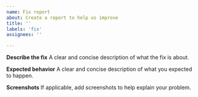 ```yaml
---
name: Fix report
about: Create a report to help us improve
title: ''
labels: 'fix'
assignees: ''

---
```


**Describe the fix**
A clear and concise description of what the fix is about.

**Expected behavior**
A clear and concise description of what you expected to happen.

**Screenshots**
If applicable, add screenshots to help explain your problem.

